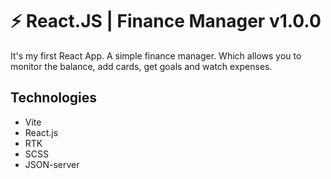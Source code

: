 # ⚡️ React.JS | Finance Manager v1.0.0
It's my first React App.
A simple finance manager. Which allows you to monitor the balance, add cards, get goals and watch expenses.

## Technologies

-   Vite
-   React.js
-   RTK
-   SCSS
-   JSON-server
